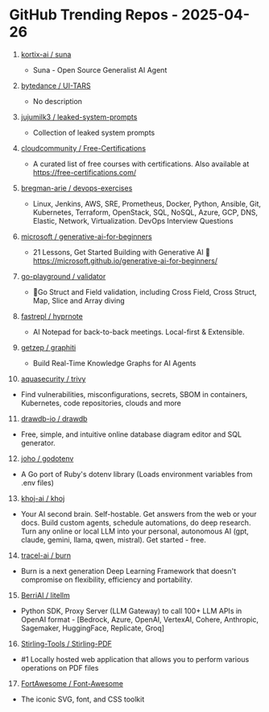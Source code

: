 # GitHub Trending Repos - 2025-04-26

1. [kortix-ai /    suna](https://github.com/kortix-ai/suna)
   - Suna - Open Source Generalist AI Agent

2. [bytedance /    UI-TARS](https://github.com/bytedance/UI-TARS)
   - No description

3. [jujumilk3 /    leaked-system-prompts](https://github.com/jujumilk3/leaked-system-prompts)
   - Collection of leaked system prompts

4. [cloudcommunity /    Free-Certifications](https://github.com/cloudcommunity/Free-Certifications)
   - A curated list of free courses with certifications. Also available at https://free-certifications.com/

5. [bregman-arie /    devops-exercises](https://github.com/bregman-arie/devops-exercises)
   - Linux, Jenkins, AWS, SRE, Prometheus, Docker, Python, Ansible, Git, Kubernetes, Terraform, OpenStack, SQL, NoSQL, Azure, GCP, DNS, Elastic, Network, Virtualization. DevOps Interview Questions

6. [microsoft /    generative-ai-for-beginners](https://github.com/microsoft/generative-ai-for-beginners)
   - 21 Lessons, Get Started Building with Generative AI 🔗 https://microsoft.github.io/generative-ai-for-beginners/

7. [go-playground /    validator](https://github.com/go-playground/validator)
   - 💯Go Struct and Field validation, including Cross Field, Cross Struct, Map, Slice and Array diving

8. [fastrepl /    hyprnote](https://github.com/fastrepl/hyprnote)
   - AI Notepad for back-to-back meetings. Local-first & Extensible.

9. [getzep /    graphiti](https://github.com/getzep/graphiti)
   - Build Real-Time Knowledge Graphs for AI Agents

10. [aquasecurity /    trivy](https://github.com/aquasecurity/trivy)
   - Find vulnerabilities, misconfigurations, secrets, SBOM in containers, Kubernetes, code repositories, clouds and more

11. [drawdb-io /    drawdb](https://github.com/drawdb-io/drawdb)
   - Free, simple, and intuitive online database diagram editor and SQL generator.

12. [joho /    godotenv](https://github.com/joho/godotenv)
   - A Go port of Ruby's dotenv library (Loads environment variables from .env files)

13. [khoj-ai /    khoj](https://github.com/khoj-ai/khoj)
   - Your AI second brain. Self-hostable. Get answers from the web or your docs. Build custom agents, schedule automations, do deep research. Turn any online or local LLM into your personal, autonomous AI (gpt, claude, gemini, llama, qwen, mistral). Get started - free.

14. [tracel-ai /    burn](https://github.com/tracel-ai/burn)
   - Burn is a next generation Deep Learning Framework that doesn't compromise on flexibility, efficiency and portability.

15. [BerriAI /    litellm](https://github.com/BerriAI/litellm)
   - Python SDK, Proxy Server (LLM Gateway) to call 100+ LLM APIs in OpenAI format - [Bedrock, Azure, OpenAI, VertexAI, Cohere, Anthropic, Sagemaker, HuggingFace, Replicate, Groq]

16. [Stirling-Tools /    Stirling-PDF](https://github.com/Stirling-Tools/Stirling-PDF)
   - #1 Locally hosted web application that allows you to perform various operations on PDF files

17. [FortAwesome /    Font-Awesome](https://github.com/FortAwesome/Font-Awesome)
   - The iconic SVG, font, and CSS toolkit

